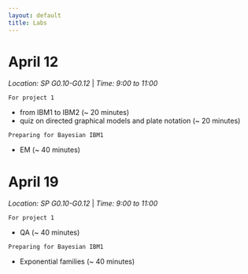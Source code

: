 ```yaml
---
layout: default
title: Labs
---
```


# April 12 

*Location: SP G0.10-G0.12* &#124; *Time: 9:00 to 11:00*

``For project 1`` 

* from IBM1 to IBM2 (~ 20 minutes)
* quiz on directed graphical models and plate notation (~ 20 minutes)

``Preparing for Bayesian IBM1``

* EM (~ 40 minutes)

# April 19

*Location: SP G0.10-G0.12* &#124; *Time: 9:00 to 11:00*

``For project 1`` 

* QA (~ 40 minutes)

``Preparing for Bayesian IBM1``

* Exponential families (~ 40 minutes)
